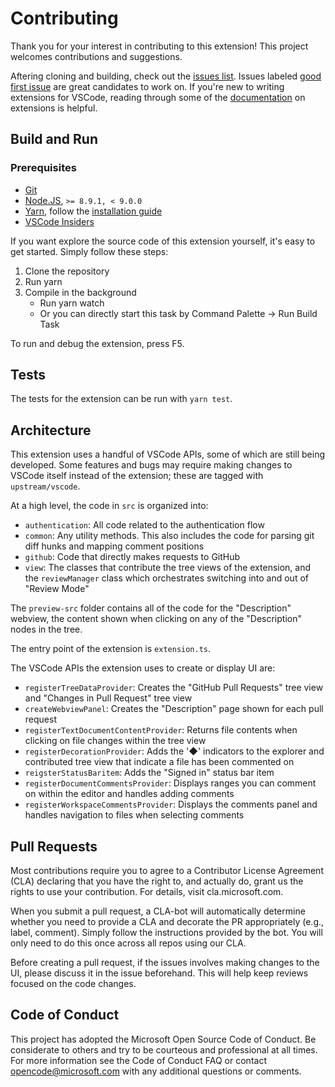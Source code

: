 # Contributing

Thank you for your interest in contributing to this extension! This project welcomes contributions and suggestions.

Aftering cloning and building, check out the [issues list](https://github.com/Microsoft/vscode-pull-request-github/issues?q=is%3Aissue+is%3Aopen+sort%3Aupdated-desc). Issues labeled [good first issue](https://github.com/Microsoft/vscode-pull-request-github/issues?utf8=%E2%9C%93&q=is%3Aissue+is%3Aopen+sort%3Aupdated-desc+label%3A%22good+first+issue%22) are great candidates to work on. If you're new to writing extensions for VSCode, reading through some of the [documentation](https://code.visualstudio.com/docs/extensions/overview) on extensions is helpful.

## Build and Run

### Prerequisites

- [Git](https://git-scm.com)
- [Node.JS](https://nodejs.org/en/), `>= 8.9.1, < 9.0.0`
- [Yarn](https://yarnpkg.com/en/), follow the [installation guide](https://yarnpkg.com/en/docs/install)
- [VSCode Insiders](https://code.visualstudio.com/insiders/)

If you want explore the source code of this extension yourself, it's easy to get started. Simply follow these steps:

1. Clone the repository
1. Run yarn
1. Compile in the background
	- Run yarn watch
	- Or you can directly start this task by Command Palette -> Run Build Task

To run and debug the extension, press F5.

## Tests

The tests for the extension can be run with `yarn test`.

## Architecture
This extension uses a handful of VSCode APIs, some of which are still being developed. Some features and bugs may require making changes to VSCode itself instead of the extension; these are tagged with `upstream/vscode`.

At a high level, the code in `src` is organized into:
- `authentication`: All code related to the authentication flow
- `common`: Any utility methods. This also includes the code for parsing git diff hunks and mapping comment positions
- `github`: Code that directly makes requests to GitHub
- `view`: The classes that contribute the tree views of the extension, and the `reviewManager` class which orchestrates switching into and out of "Review Mode"

The `preview-src` folder contains all of the code for the "Description" webview, the content shown when clicking on any of the "Description" nodes in the tree.

The entry point of the extension is `extension.ts`.

The VSCode APIs the extension uses to create or display UI are:
- `registerTreeDataProvider`: Creates the "GitHub Pull Requests" tree view and "Changes in Pull Request" tree view
- `createWebviewPanel`: Creates the "Description" page shown for each pull request
- `registerTextDocumentContentProvider`: Returns file contents when clicking on file changes within the tree view
- `registerDecorationProvider`: Adds the '◆' indicators to the explorer and contributed tree view that indicate a file has been commented on
- `reigsterStatusBaritem`: Adds the "Signed in" status bar item
- `registerDocumentCommentsProvider`: Displays ranges you can comment on within the editor and handles adding comments
- `registerWorkspaceCommentsProvider`: Displays the comments panel and handles navigation to files when selecting comments

## Pull Requests
Most contributions require you to agree to a Contributor License Agreement (CLA) declaring that you have the right to, and actually do, grant us the rights to use your contribution. For details, visit cla.microsoft.com.

When you submit a pull request, a CLA-bot will automatically determine whether you need to provide a CLA and decorate the PR appropriately (e.g., label, comment). Simply follow the instructions provided by the bot. You will only need to do this once across all repos using our CLA.

Before creating a pull request, if the issues involves making changes to the UI, please discuss it in the issue beforehand. This will help keep reviews focused on the code changes.

## Code of Conduct
This project has adopted the Microsoft Open Source Code of Conduct. Be considerate to others and try to be courteous and professional at all times. For more information see the Code of Conduct FAQ or contact opencode@microsoft.com with any additional questions or comments.